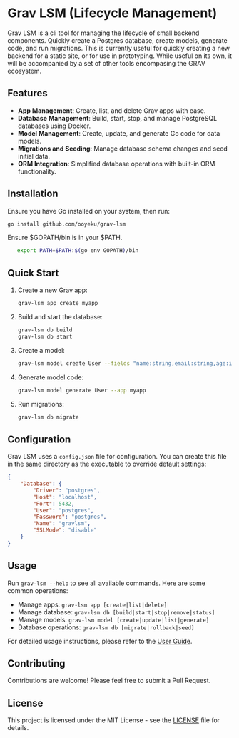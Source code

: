 # Grav LSM (Lifecycle Management)

Grav LSM is a cli tool for managing the lifecycle of small backend components.  Quickly create a Postgres database, create models, generate code, and run migrations.  This is currently useful for quickly creating a new backend for a static site, or for use in prototyping.  While useful on its own, it will be accompanied by a set of other tools encompasing the GRAV ecosystem.

## Features

- **App Management**: Create, list, and delete Grav apps with ease.
- **Database Management**: Build, start, stop, and manage PostgreSQL databases using Docker.
- **Model Management**: Create, update, and generate Go code for data models.
- **Migrations and Seeding**: Manage database schema changes and seed initial data.
- **ORM Integration**: Simplified database operations with built-in ORM functionality.

## Installation

Ensure you have Go installed on your system, then run:

```bash
go install github.com/ooyeku/grav-lsm
```

Ensure $GOPATH/bin is in your $PATH.
```bash
   export PATH=$PATH:$(go env GOPATH)/bin
```

## Quick Start

1. Create a new Grav app:
   ```bash
   grav-lsm app create myapp
   ```

2. Build and start the database:
   ```bash
   grav-lsm db build
   grav-lsm db start
   ```

3. Create a model:
   ```bash
   grav-lsm model create User --fields "name:string,email:string,age:int"
   ```

4. Generate model code:
   ```bash
   grav-lsm model generate User --app myapp
   ```

5. Run migrations:
   ```bash
   grav-lsm db migrate
   ```

## Configuration

Grav LSM uses a `config.json` file for configuration. You can create this file in the same directory as the executable to override default settings:

```json
{
    "Database": {
        "Driver": "postgres",
        "Host": "localhost",
        "Port": 5432,
        "User": "postgres",
        "Password": "postgres",
        "Name": "gravlsm",
        "SSLMode": "disable"
    }
}
```

## Usage

Run `grav-lsm --help` to see all available commands. Here are some common operations:

- Manage apps: `grav-lsm app [create|list|delete]`
- Manage database: `grav-lsm db [build|start|stop|remove|status]`
- Manage models: `grav-lsm model [create|update|list|generate]`
- Database operations: `grav-lsm db [migrate|rollback|seed]`

For detailed usage instructions, please refer to the [User Guide](docs/user-guide.md).

## Contributing

Contributions are welcome! Please feel free to submit a Pull Request.

## License

This project is licensed under the MIT License - see the [LICENSE](LICENSE) file for details.